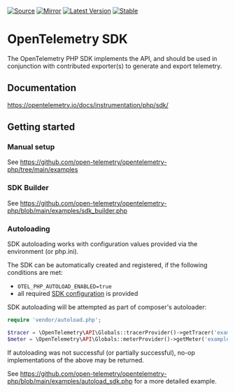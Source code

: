 [![Source](https://img.shields.io/badge/source-sdk-green)](https://github.com/open-telemetry/opentelemetry-php/tree/main/src/SDK)
[![Mirror](https://img.shields.io/badge/mirror-opentelemetry--php:sdk-blue)](https://github.com/opentelemetry-php/sdk)
[![Latest Version](http://poser.pugx.org/open-telemetry/sdk/v/unstable)](https://packagist.org/packages/open-telemetry/sdk/)
[![Stable](http://poser.pugx.org/open-telemetry/sdk/v/stable)](https://packagist.org/packages/open-telemetry/sdk/)

# OpenTelemetry SDK

The OpenTelemetry PHP SDK implements the API, and should be used in conjunction with contributed exporter(s) to generate and export telemetry.

## Documentation

https://opentelemetry.io/docs/instrumentation/php/sdk/

## Getting started

### Manual setup

See https://github.com/open-telemetry/opentelemetry-php/tree/main/examples

### SDK Builder

See https://github.com/open-telemetry/opentelemetry-php/blob/main/examples/sdk_builder.php

### Autoloading

SDK autoloading works with configuration values provided via the environment (or php.ini).

The SDK can be automatically created and registered, if the following conditions are met:
- `OTEL_PHP_AUTOLOAD_ENABLED=true`
- all required [SDK configuration](https://github.com/open-telemetry/opentelemetry-specification/blob/main/specification/sdk-environment-variables.md#general-sdk-configuration) is provided

SDK autoloading will be attempted as part of composer's autoloader:

```php
require 'vendor/autoload.php';

$tracer = \OpenTelemetry\API\Globals::tracerProvider()->getTracer('example');
$meter = \OpenTelemetry\API\Globals::meterProvider()->getMeter('example');
```

If autoloading was not successful (or partially successful), no-op implementations of the above may be returned.

See https://github.com/open-telemetry/opentelemetry-php/blob/main/examples/autoload_sdk.php for a more detailed example.

